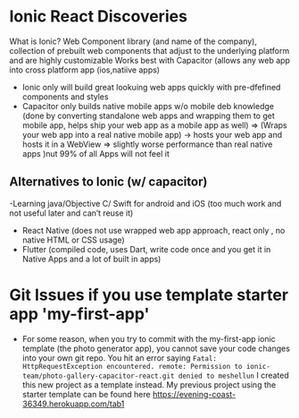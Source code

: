 # Ionic React Discoveries
What is Ionic?
Web Component library (and name of the company), collection of prebuilt web components that adjust to the underlying platform and are highly customizable 
Works best with Capacitor (allows any web app into cross platform app (ios,natiive apps) 

- Ionic only will build great lookuing web apps quickly with pre-dfefined components and styles
- Capacitor only builds native mobile apps w/o mobile deb knowledge (done by converting standalone web apps and wrapping them to get mobile app, helps ship your web app as a mobile app as well) => (Wraps your web app into a real native mobile app)
  -> hosts your web app and hosts it in a WebView => slightly worse performance than real native apps )nut 99% of all Apps will  not feel it 

## Alternatives to Ionic (w/ capacitor)
-Learning java/Objective C/ Swift for android and iOS (too much work and not useful later and can’t reuse it)
- React Native (does not use wrapped web app approach, react only , no native HTML or CSS usage)
- Flutter (compiled code, uses Dart, write code once and you get it in Native Apps and a lot of built in apps) 


# Git Issues if you use template starter app 'my-first-app'
- For some reason, when you try to commit with the my-first-app ionic template (the photo generator app), you cannot save your code changes into your own git repo. You hit an error saying  ```Fatal: HttpRequestException encountered.
remote: Permission to ionic-team/photo-gallery-capacitor-react.git denied to meshellun```
I created this new project as a template instead. My previous project using the starter template can be found here 
https://evening-coast-36349.herokuapp.com/tab1
